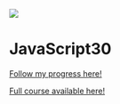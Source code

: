 ![](https://javascript30.com/images/JS3-social-share.png)

# JavaScript30

[Follow my progress here!](https://stephl3.github.io/JavaScript30)

[Full course available here!](https://JavaScript30.com)
